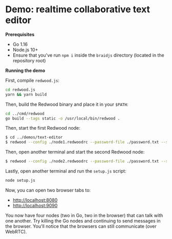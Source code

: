 
# Demo: realtime collaborative text editor

**Prerequisites**

- Go 1.16
- Node.js 10+
- Ensure that you've run `npm i` inside the `braidjs` directory (located in the repository root)

**Running the demo**

First, compile `redwood.js`:

```sh
cd redwood.js
yarn && yarn build
```

Then, build the Redwood binary and place it in your `$PATH`:

```sh
cd ../cmd/redwood
go build --tags static -o /usr/local/bin/redwood .
```

Then, start the first Redwood node:

```sh
$ cd ../demos/text-editor
$ redwood --config ./node1.redwoodrc --password-file ./password.txt --subscribe docs.redwood.dev/document-3192
```

Then, open another terminal and start the second Redwood node:

```sh
$ redwood --config ./node2.redwoodrc --password-file ./password.txt --subscribe docs.redwood.dev/document-3192
```

Lastly, open another terminal and run the `setup.js` script:

```sh
node setup.js
```


Now, you can open two browser tabs to:
- <http://localhost:8080>
- <http://localhost:9090>

You now have four nodes (two in Go, two in the browser) that can talk with one another.  Try killing the Go nodes and continuing to send messages in the browser.  You'll notice that the browsers can still communicate (over WebRTC).
